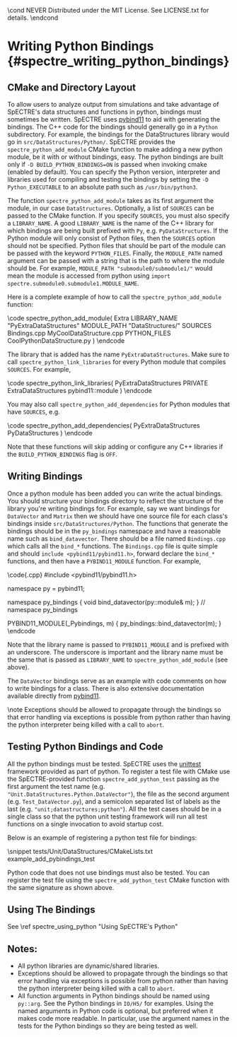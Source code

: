 \cond NEVER
Distributed under the MIT License.
See LICENSE.txt for details.
\endcond
# Writing Python Bindings {#spectre_writing_python_bindings}

## CMake and Directory Layout

To allow users to analyze output from simulations and take advantage of
SpECTRE's data structures and functions in python, bindings must sometimes be
written. SpECTRE uses [pybind11](https://pybind11.readthedocs.io/)
to aid with generating the bindings. The C++ code for the bindings should
generally go in a `Python` subdirectory. For example, the bindings for the
DataStructures library would go in `src/DataStructures/Python/`. SpECTRE
provides the `spectre_python_add_module` CMake function to make adding a new
python module, be it with or without bindings, easy.  The python bindings are
built only if `-D BUILD_PYTHON_BINDINGS=ON` is passed when invoking cmake
(enabled by default).
You can specify the Python version, interpreter and libraries used for compiling
and testing the bindings by setting the `-D Python_EXECUTABLE` to an absolute
path such as `/usr/bin/python3`.

The function `spectre_python_add_module` takes as its first argument the module,
in our case `DataStructures`. Optionally, a list of `SOURCES` can be passed to
the CMake function. If you specify `SOURCES`, you must also specify a
`LIBRARY_NAME`. A good `LIBRARY_NAME` is the name of the C++ library for which
bindings are being built prefixed with `Py`, e.g. `PyDataStructures`. If the
Python module will only consist of Python files, then the `SOURCES` option
should not be specified. Python files that should be part of the module can be
passed with the keyword `PYTHON_FILES`. Finally, the `MODULE_PATH`
named argument can be passed with a string that is the path to where the module
should be. For example, `MODULE_PATH "submodule0/submodule1/"` would mean the
module is accessed from python using
`import spectre.submodule0.submodule1.MODULE_NAME`.

Here is a complete example of how to call the `spectre_python_add_module`
function:

\code
spectre_python_add_module(
  Extra
  LIBRARY_NAME "PyExtraDataStructures"
  MODULE_PATH "DataStructures/"
  SOURCES Bindings.cpp MyCoolDataStructure.cpp
  PYTHON_FILES CoolPythonDataStructure.py
  )
\endcode

The library that is added has the name `PyExtraDataStructures`. Make sure to
call `spectre_python_link_libraries` for every Python module that compiles
`SOURCES`. For example,

\code
spectre_python_link_libraries(
  PyExtraDataStructures
  PRIVATE
  ExtraDataStructures
  pybind11::module
  )
\endcode

You may also call `spectre_python_add_dependencies` for Python modules that
have `SOURCES`, e.g.

\code
spectre_python_add_dependencies(
  PyExtraDataStructures
  PyDataStructures
  )
\endcode

Note that these functions will skip adding or configure any C++ libraries if
the `BUILD_PYTHON_BINDINGS` flag is `OFF`.

## Writing Bindings

Once a python module has been added you can write the actual bindings. You
should structure your bindings directory to reflect the structure of the library
you're writing bindings for. For example, say we want bindings for `DataVector`
and `Matrix` then we should have one source file for each class's bindings
inside `src/DataStructures/Python`. The functions that generate the bindings
should be in the `py_bindings` namespace and have a reasonable name such as
`bind_datavector`. There should be a file named `Bindings.cpp` which calls all
the `bind_*` functions. The `Bindings.cpp` file is quite simple and should
`include <pybind11/pybind11.h>`, forward declare the `bind_*` functions, and
then have a `PYBIND11_MODULE` function. For example,

\code{.cpp}
#include <pybind11/pybind11.h>

namespace py = pybind11;

namespace py_bindings {
void bind_datavector(py::module& m);
}  // namespace py_bindings

PYBIND11_MODULE(_Pybindings, m) {
  py_bindings::bind_datavector(m);
}
\endcode

Note that the library name is passed to `PYBIND11_MODULE` and is prefixed
with an underscore. The underscore is important and the library name must be the
same that is passed as `LIBRARY_NAME` to `spectre_python_add_module` (see
above).

The `DataVector` bindings serve as an example with code comments on how to write
bindings for a class. There is also extensive documentation available directly
from [pybind11](https://pybind11.readthedocs.io/).

\note Exceptions should be allowed to propagate through the bindings so that
error handling via exceptions is possible from python rather than having the
python interpreter being killed with a call to `abort`.

## Testing Python Bindings and Code

All the python bindings must be tested. SpECTRE uses the
[unittest](https://docs.python.org/3/library/unittest.html) framework
provided as part of python. To register a test file with CMake use the
SpECTRE-provided function `spectre_add_python_test` passing as the first
argument the test name (e.g. `"Unit.DataStructures.Python.DataVector"`), the
file as the second argument (e.g. `Test_DataVector.py`), and a semicolon
separated list of labels as the last (e.g. `"unit;datastructures;python"`).
All the test cases should be in a single class so that the python unit testing
framework will run all test functions on a single invocation to avoid startup
cost.

Below is an example of registering a python test file for bindings:

\snippet tests/Unit/DataStructures/CMakeLists.txt example_add_pybindings_test

Python code that does not use bindings must also be tested. You can register the
test file using the `spectre_add_python_test` CMake function with the same
signature as shown above.

## Using The Bindings

See \ref spectre_using_python "Using SpECTRE's Python"

## Notes:

- All python libraries are dynamic/shared libraries.
- Exceptions should be allowed to propagate through the bindings so that
  error handling via exceptions is possible from python rather than having the
  python interpreter being killed with a call to `abort`.
- All function arguments in Python bindings should be named using `py::arg`.
  See the Python bindings in `IO/H5/` for examples. Using the named arguments in
  Python code is optional, but preferred when it makes code more readable.
  In particular, use the argument names in the tests for the Python bindings so
  they are being tested as well.

